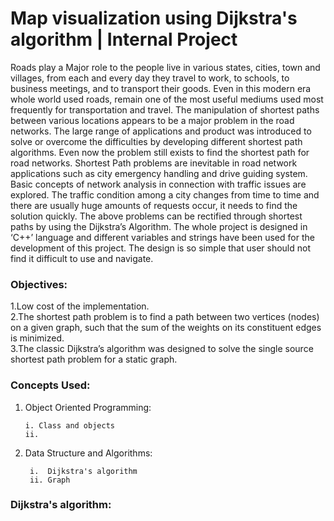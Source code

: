 # Map visualization using Dijkstra's algorithm | Internal Project

Roads play a Major role to the people live in various states, cities, town and villages, from each and every day they travel to work, to schools, to business meetings, and to transport their goods. Even in this modern era whole world used roads, remain one of the most useful mediums used most frequently for transportation and travel. The manipulation of shortest paths between various locations appears to be a major problem in the road networks. The large range of applications and product was introduced to solve or overcome the difficulties by developing different shortest path algorithms. Even now the problem still exists to find the shortest path for road networks. Shortest Path problems are inevitable in road network applications such as city emergency handling and drive guiding system. Basic concepts of network analysis in connection with traffic issues are explored. The traffic condition among a city changes from time to time and there are usually huge amounts of requests occur, it needs to find the solution quickly. The above problems can be rectified through shortest paths by using the Dijkstra’s Algorithm. The whole project is designed in ‘C++’ language and different variables and strings have been used for the development of this project. The design is so simple that user should not find it difficult to use and navigate.  

### Objectives: 
1.Low cost of the implementation.   
2.The shortest path problem is to find a path between two vertices (nodes) on a given graph, such that the sum of the weights on its constituent edges is minimized.   
3.The classic Dijkstra’s algorithm was designed to solve the single source shortest path problem for a static graph. 

### Concepts Used:
1. Object Oriented Programming:

       i. Class and objects
       ii.
2. Data Structure and Algorithms:

        i.  Dijkstra's algorithm
        ii. Graph

### Dijkstra's algorithm: 
